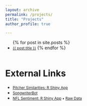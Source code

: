 ```yaml
---
layout: archive
permalink: /projects/
title: "Projects"
author_profile: true

---
```

  <ul>
    {% for post in site.posts %}
      <li>
        <small> <a href="{{ post.url }}">{{ post.title }}</a></small>
    {% endfor %}
<br>
<br>
</li></li></li></li></li></li></li></li></li></ul>

<h1 class="page__title">External Links</h1>
<ul>
<li><small><a href="https://saisenberg.shinyapps.io/pitch-mix/">Pitcher Similarities: R Shiny App</a></small></li>
<li><small><a href="http://songwriterbot.herokuapp.com">SongwriterBot</a></small></li>
<li><small><a href="https://saisenberg.shinyapps.io/weekly-nfl-sentiment/">NFL Sentiment: R Shiny App</a> • <a href="https://docs.google.com/spreadsheets/d/17FIBsCmEbSYLDrcfK-z7y5cVPAKAWOQPi5a4kl3gCoE/edit#gid=560609653">Raw Data</a></small></li>
</ul>
